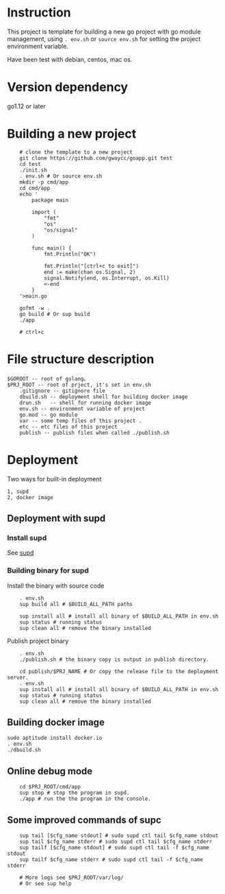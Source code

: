 
# Instruction

This project is template for building a new go project with go module management, using `. env.sh` or `source env.sh` for setting the project environment variable.

Have been test with debian, centos, mac os.

# Version dependency
go1.12 or later

# Building a new project
``` text
    # clone the template to a new project
    git clone https://github.com/gwaycc/goapp.git test
    cd test
    ./init.sh  
    . env.sh # Or source env.sh
    mkdir -p cmd/app
    cd cmd/app
    echo '
        package main
        
        import (
        	"fmt"
        	"os"
        	"os/signal"
        )
        
        func main() {
        	fmt.Println("OK")
        
        	fmt.Println("[ctrl+c to exit]")
        	end := make(chan os.Signal, 2)
        	signal.Notify(end, os.Interrupt, os.Kill)
        	<-end
        }
    '>main.go

    gofmt -w .
    go build # Or sup build
    ./app

    # ctrl+c
```
    
# File structure description
``` text
$GOROOT -- root of golang。
$PRJ_ROOT -- root of prject, it's set in env.sh
    .gitignore -- gitignore file
    dbuild.sh -- deployment shell for building docker image
    drun.sh   -- shell for running docker image 
    env.sh -- environment variable of project
    go.mod -- go module
    var -- some temp files of this project .
    etc -- etc files of this project
    publish -- publish files when called ./publish.sh
```

# Deployment 

Two ways for built-in deployment
```
1, supd
2, docker image 
```

## Deployment with supd
### Install supd
See [supd](https://github.com/gwaycc/supd)

### Building binary for supd

Install the binary with source code
```shell
    . env.sh
    sup build all # $BUILD_ALL_PATH paths

    sup install all # install all binary of $BUILD_ALL_PATH in env.sh
    sup status # running status
    sup clean all # remove the binary installed
```

Publish project binary
```
    . env.sh
    ./publish.sh # the binary copy is output in publish directory.

    cd publish/$PRJ_NAME # Or copy the release file to the deployment server.
    . env.sh
    sup install all # install all binary of $BUILD_ALL_PATH in env.sh 
    sup status # running status
    sup clean all # remove the binary installed
```

## Building docker image
```shell
sudo aptitude install docker.io
. env.sh
./dbuild.sh
```

## Online debug mode
```shell
    cd $PRJ_ROOT/cmd/app
    sup stop # stop the program in supd.
    ./app # run the the program in the console.
```

## Some improved commands of supc
```text
    sup tail [$cfg_name stdout] # sudo supd ctl tail $cfg_name stdout
    sup tail $cfg_name stderr # sudo supd ctl tail $cfg_name stderr
    sup tailf [$cfg_name stdout] # sudo supd ctl tail -f $cfg_name stdout
    sup tailf $cfg_name stderr # sudo supd ctl tail -f $cfg_name stderr

    # More logs see $PRJ_ROOT/var/log/ 
    # Or see sup help
```
